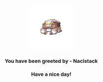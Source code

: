 <p align="center">
            <img src="https://raw.githubusercontent.com/PokeAPI/sprites/master/sprites/pokemon/933.png" width="150" height="150">
          </p>
          <h3 align="center">You have been greeted by - <b>Naclstack</b></h3>
          <h3 align="center">Have a nice day!</h3>
        